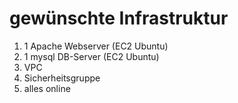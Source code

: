 # gewünschte Infrastruktur

1. 1 Apache Webserver (EC2 Ubuntu)
2. 1 mysql DB-Server (EC2 Ubuntu)
3. VPC
4. Sicherheitsgruppe 
5. alles online